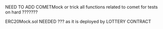 NEED TO ADD
COMETMock
or trick all functions related to comet for tests on hard
???????

ERC20Mock.sol NEEDED ??? as it is deployed by LOTTERY CONTRACT
